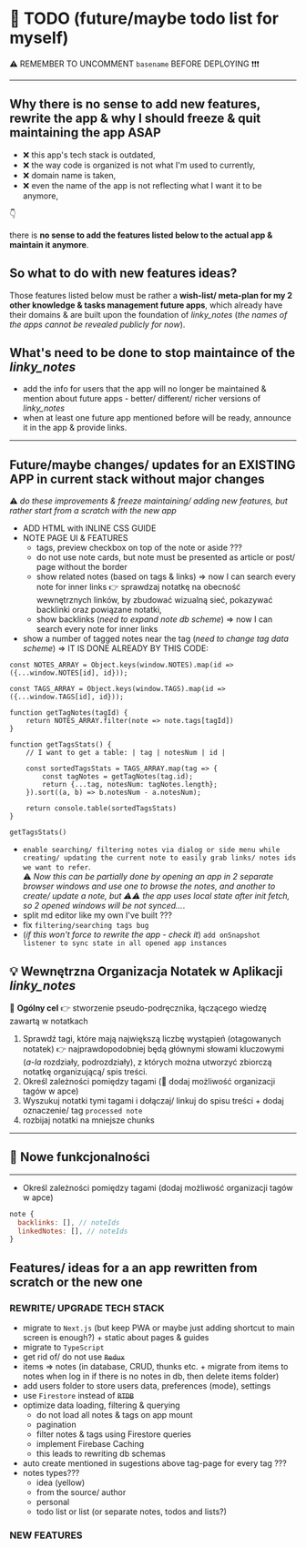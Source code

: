 # 🚀 TODO (future/maybe todo list for myself)

⚠️ REMEMBER TO UNCOMMENT `basename` BEFORE DEPLOYING ❗❗❗

---

## Why there is no sense to add new features, rewrite the app & why I should freeze & quit maintaining the app ASAP

- ❌ this app's tech stack is outdated,
- ❌ the way code is organized is not what I'm used to currently,
- ❌ domain name is taken,
- ❌ even the name of the app is not reflecting what I want it to be anymore, 

👇

there is **no sense to add the features listed below to the actual app & maintain it anymore**.

## So what to do with new features ideas?

Those features listed below must be rather a **wish-list/ meta-plan for my 2 other knowledge & tasks management future apps**,
which already have their domains & are built upon the foundation of *linky_notes*
(*the names of the apps cannot be revealed publicly for now*).

## What's need to be done to stop maintaince of the *linky_notes*

- add the info for users that the app will no longer be maintained & mention about future apps - better/ different/ richer versions of *linky_notes*
- when at least one future app mentioned before will be ready, announce it in the app & provide links.

---

## Future/maybe changes/ updates for an EXISTING APP in current stack without major changes

⚠️ *do these improvements & freeze maintaining/ adding new features, but rather start from a scratch with the new app*

- ADD HTML with INLINE CSS GUIDE
- NOTE PAGE UI & FEATURES
  - tags, preview checkbox on top of the note or aside ???
  - do not use note cards, but note must be presented as article or post/ page without the border
  - show related notes (based on tags & links) => now I can search every note for inner links 👉 sprawdzaj notatkę na obecność wewnętrznych linków, by zbudować wizualną sieć, pokazywać backlinki oraz powiązane notatki,
  - show backlinks (*need to expand note db scheme*) => now I can search every note for inner links
- show a number of tagged notes near the tag (*need to change tag data scheme*) => IT IS DONE ALREADY BY THIS CODE:
```JS
const NOTES_ARRAY = Object.keys(window.NOTES).map(id => ({...window.NOTES[id], id}));

const TAGS_ARRAY = Object.keys(window.TAGS).map(id => ({...window.TAGS[id], id}));

function getTagNotes(tagId) {
    return NOTES_ARRAY.filter(note => note.tags[tagId])
}

function getTagsStats() {
    // I want to get a table: | tag | notesNum | id |

    const sortedTagsStats = TAGS_ARRAY.map(tag => {
        const tagNotes = getTagNotes(tag.id);
        return {...tag, notesNum: tagNotes.length};
    }).sort((a, b) => b.notesNum - a.notesNum);

    return console.table(sortedTagsStats)
}

getTagsStats()
```
- `enable searching/ filtering notes via dialog or side menu while creating/ updating the current note to easily grab links/ notes ids we want to refer`.
<br>⚠️ *Now this can be partially done by opening an app in 2 separate browser windows and use one to browse the notes, and another to create/ update a note, but ⚠️⚠️ the app uses local state after init fetch, so 2 opened windows will be not synced...*.
- split md editor like my own I've built ???
- fix `filtering/searching tags bug`
- (*if this won't force to rewrite the app - check it*) `add onSnapshot listener to sync state in all opened app instances`

## 💡 Wewnętrzna Organizacja Notatek w Aplikacji *linky_notes*

🎯 **Ogólny cel** 👉 stworzenie pseudo-podręcznika, łączącego wiedzę zawartą w notatkach

1. Sprawdź tagi, które mają największą liczbę wystąpień (otagowanych notatek) 👉 najprawdopodobniej będą głównymi słowami kluczowymi (*a-la* rozdziały, podrozdziały), z których można utworzyć zbiorczą notatkę organizującą/ spis treści.
1. Określ zależności pomiędzy tagami (🚀 dodaj możliwość organizacji tagów w apce)
1. Wyszukuj notatki tymi tagami i dołączaj/ linkuj do spisu treści + dodaj oznaczenie/ tag `processed note`
1. rozbijaj notatki na mniejsze chunks

---

## 🚀 Nowe funkcjonalności

---

- Określ zależności pomiędzy tagami (dodaj możliwość organizacji tagów w apce)

```js
note {
  backlinks: [], // noteIds
  linkedNotes: [], // noteIds
}
```

## Features/ ideas for a an app rewritten from scratch or the new one

### REWRITE/ UPGRADE TECH STACK

- migrate to `Next.js` (but keep PWA or maybe just adding shortcut to main screen is enough?) + static about pages & guides
- migrate to `TypeScript`
- get rid of/ do not use ~~`Redux`~~
- items => notes (in database, CRUD, thunks etc. + migrate from items to notes when log in if there is no notes in db, then delete items folder)
- add users folder to store users data, preferences (mode), settings
- use `Firestore` instead of ~~`RTDB`~~
- optimize data loading, filtering & querying
  - do not load all notes & tags on app mount
  - pagination
  - filter notes & tags using Firestore queries
  - implement Firebase Caching
  - this leads to rewriting db schemas
- auto create mentioned in sugestions above tag-page for every tag ???
- notes types???
  - idea (yellow)
  - from the source/ author
  - personal
  - todo list or list (or separate notes, todos and lists?)

### NEW FEATURES



